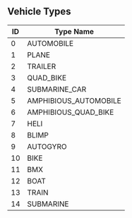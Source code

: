 ## Vehicle Types

| ID   | Type Name             |
| ---- | --------------------- |
| 0    | AUTOMOBILE            |
| 1    | PLANE                 |
| 2    | TRAILER               |
| 3    | QUAD_BIKE             |
| 4    | SUBMARINE_CAR         |
| 5    | AMPHIBIOUS_AUTOMOBILE |
| 6    | AMPHIBIOUS_QUAD_BIKE  |
| 7    | HELI                  |
| 8    | BLIMP                 |
| 9    | AUTOGYRO              |
| 10   | BIKE                  |
| 11   | BMX                   |
| 12   | BOAT                  |
| 13   | TRAIN                 |
| 14   | SUBMARINE             |
